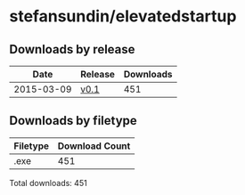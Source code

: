 # stefansundin/elevatedstartup

## Downloads by release

Date       | Release | Downloads
---------- | ------- | ---------
2015-03-09 | [v0.1](v0.1) | 451

## Downloads by filetype

Filetype | Download Count
-------- | --------------
.exe | 451

Total downloads: 451
